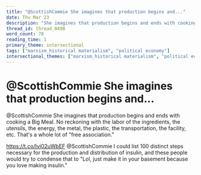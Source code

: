 ```yaml
---
title: "@ScottishCommie She imagines that production begins and..."
date: Thu Mar 23
description: "She imagines that production begins and ends with cooking a Big Meal."
thread_id: thread_0498
word_count: 78
reading_time: 1
primary_theme: intersectional
tags: ["marxism_historical materialism", "political economy"]
intersectional_themes: ["marxism_historical materialism", "political economy"]
---
```


# @ScottishCommie She imagines that production begins and...

@ScottishCommie She imagines that production begins and ends with cooking a Big Meal. No reckoning with the labor of the ingredients, the utensils, the energy, the metal, the plastic, the transportation, the facility, etc. That's a whole lot of "free association."

https://t.co/Iyj02uWbEF @ScottishCommie I could list 100 distinct steps necessary for the production and distribution of insulin, and these people would try to condense that to "Lol, just make it in your basement because you love making insulin."